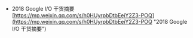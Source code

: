 - 2018 Google I/O 干货摘要<br>[https://mp.weixin.qq.com/s/h0HUyrpbDtbEeiY2Z3-POQ](https://mp.weixin.qq.com/s/h0HUyrpbDtbEeiY2Z3-POQ "2018 Google I/O 干货摘要")